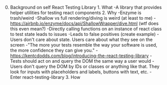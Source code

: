 0. Background on self
   React Testing Library 1. What
   -A library that provides helper utilities for testing react components 2. Why
   -Enzyme is trash/weird
   -Shallow vs full rendering/diving is weird (at least to me) -https://airbnb.io/enzyme/docs/api/ShallowWrapper/dive.html (wtf does this even mean?)
   -Directly calling functions on an instance of react class to test state leads to issues
   -Leads to false positives (create example)
   -Users don't care about state. Users care about what they see on the screen
   -"The more your tests resemble the way your software is used, the more confidence they can give you." -https://kentcdodds.com/blog/introducing-the-react-testing-library
   -Tests should act on and query the DOM the same way a user would
   -Users don't query the DOM by IDs or classes or anything like that. They look for inputs with placeholders and labels, buttons with text, etc.
   -Enter react-testing-library 3. How

